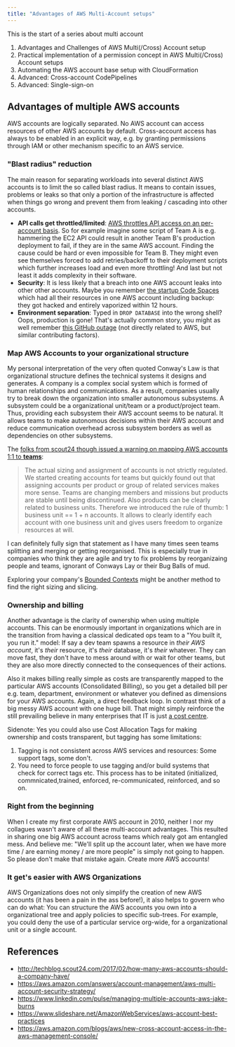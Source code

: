 ```yaml
---
title: "Advantages of AWS Multi-Account setups"
---
```


This is the start of a series about multi account

 1. Advantages and Challenges of AWS Multi(/Cross) Account setup
 1. Practical implementation of a permission concept in AWS Multi(/Cross) Account setups
 1. Automating the AWS account base setup with CloudFormation
 1. Advanced: Cross-account CodePipelines
 1. Advanced: Single-sign-on

## Advantages of multiple AWS accounts

AWS accounts are logically separated. No AWS account can access resources of other AWS accounts by default. Cross-account access has always to be enabled in an explicit way, e.g. by granting permissions through IAM or other mechanism specific to an AWS service. 


### "Blast radius" reduction

The main reason for separating workloads into several distinct AWS accounts is to limit the so called blast radius. It means to contain issues, problems or leaks so that only a portion of the infrastructure is affected when things go wrong and prevent them from leaking / cascading into other accounts.

- **API calls get throttled/limited**: [AWS throttles API access on an per-account basis](http://docs.aws.amazon.com/AWSEC2/latest/APIReference/query-api-troubleshooting.html#api-request-rate). So for example imagine some script of Team A is e.g. hammering the EC2 API could result in another Team B's production deployment to fail, if they are in the same AWS account. Finding the cause could be hard or even impossible for Team B. They might even see themselves forced to add retries/backoff to their deployment scripts which further increases load and even more throttling! And last but not least it adds complexity in their software.
- **Security**: It is less likely that a breach into one AWS account leaks into other other accounts. Maybe you remember [the startup Code Spaces](https://threatpost.com/hacker-puts-hosting-service-code-spaces-out-of-business/106761/) which had all their resources in one AWS account including backup: they got hacked and entirely vaporized within 12 hours.
- **Environment separation**: Typed in `DROP DATABASE` into the wrong shell? Oops, production is gone! That's actually common story, you might as well remember [this GitHub outage](https://github.com/blog/744-today-s-outage) (not directly related to AWS, but similar contributing factors).

### Map AWS Accounts to your organizational structure

My personal interpretation of the very often quoted Conway's Law is that organizational structure defines the technical systems it designs and generates. A company is a complex social system which is formed of human relationships and communications. As a result, companies usually try to break down the organization into smaller autonomous subsystems. A subsystem could be a organizational unit/team or a product/project team. Thus, providing each subsystem their AWS account seems to be natural. It allows teams to make autonomous decisions within their AWS account and reduce communication overhead across subsystem borders as well as dependencies on other subsystems. 

The [folks from scout24 though issued a warning on mapping AWS accounts 1:1 to **teams**](http://techblog.scout24.com/2017/02/how-many-aws-accounts-should-a-company-have/):

> The actual sizing and assignment of accounts is not strictly regulated. We started creating accounts for teams but quickly found out that assigning accounts per product or group of related services makes more sense. Teams are changing members and missions but products are stable until being discontinued. Also products can be clearly related to business units. Therefore we introduced the rule of thumb: 1 business unit == 1 + n accounts. It allows to clearly identify each account with one business unit and gives users freedom to organize resources at will.

I can definitely fully sign that statement as I have many times seen teams splitting and merging or getting reorganised. This is especially true in companies who think they are agile and try to fix problems by reorganizaing people and teams, ignorant of Conways Lay or their Bug Balls of mud. 

Exploring your company's [Bounded Contexts](https://martinfowler.com/bliki/BoundedContext.html) might be another method to find the right sizing and slicing.

### Ownership and billing

Another advantage is the clarity of ownership when using multiple accounts. This can be enormously important in organizations which are in the transition from having a classical dedicated ops team to a "You built it, you run it." model: If say a dev team spawns a resource in *their AWS account*, it's *their* resource, it's *their* database, it's *their*  whatever. They can move fast, they don't have to mess around with or wait for other teams, but they are also more directly connected to the consequences of their actions.

Also it makes billing really simple as costs are transparently mapped to the particular AWS accounts (Consolidated Billing), so you get a detailed bill per e.g. team, department, environment or whatever you defined as dimensions for your AWS accounts. Again, a direct feedback loop. In contrast think of a big messy AWS account with one huge bill. That might simply reinforce the still prevailing believe in many enterprises that IT is just [a cost centre](https://en.wikipedia.org/wiki/Cost_centre_(business)).

Sidenote: Yes you could also use Cost Allocation Tags for making ownership and costs transparent, but tagging has some limitations:

 1. Tagging is not consistent across AWS services and resources: Some support tags, some don't. 
 2. You need to force people to use tagging and/or build systems that check for correct tags etc. This process has to be initated (initialized, commnicated,trained, enforced, re-communicated, reinforced, and so on.

### Right from the beginning

When I create my first corporate AWS account in 2010, neither I nor my collagues wasn't aware of all these multi-account advantages. This resulted in sharing one big AWS account across teams which realy got am entangled mess. And believe me: "We'll split up the account later, when we have more time / are earning money / are more people" is simply not going to happen. So please don't make that mistake again. Create more AWS accounts!

### It get's easier with AWS Organizations

AWS Organizations does not only simplify the creation of new AWS accounts (it has been a pain in the ass before!), it also helps to govern who can do what: You can structure the AWS accounts you own into a organizational tree and apply policies to specific sub-trees. For example, you could deny the use of a particular service org-wide, for a organizational unit or a single account.

## References

- http://techblog.scout24.com/2017/02/how-many-aws-accounts-should-a-company-have/
- https://aws.amazon.com/answers/account-management/aws-multi-account-security-strategy/
- https://www.linkedin.com/pulse/managing-multiple-accounts-aws-jake-burns
- https://www.slideshare.net/AmazonWebServices/aws-account-best-practices
- https://aws.amazon.com/blogs/aws/new-cross-account-access-in-the-aws-management-console/
